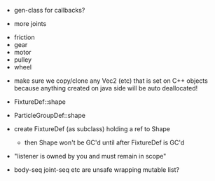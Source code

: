 
* gen-class for callbacks?

* more joints
- friction
- gear
- motor
- pulley
- wheel

* make sure we copy/clone any Vec2 (etc) that is set on C++ objects
  because anything created on java side will be auto deallocated!

- FixtureDef::shape
- ParticleGroupDef::shape

- create FixtureDef (as subclass) holding a ref to Shape
  - then Shape won't be GC'd until after FixtureDef is GC'd

* "listener is owned by you and must remain in scope"

* body-seq joint-seq etc are unsafe wrapping mutable list?
